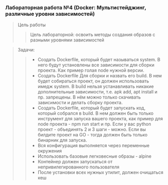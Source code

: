 ### Лабораторная работа №4 (Docker: Мультистейджинг, различные уровни зависимостей)


> Цель работы
>> Цель лабораторной: освоить методы создания образов с разными уровнями зависимостей

> Задачи:
>> * Создать Dockerfile, который будет называться system. В него будут установлены все зависимости для сборки проекта. Как пример голая node нужной версии.
>> * Создать Dockerfile Для сборки и назвать его build. В нем будет собираться проект, он должен использовать имедж system. В build нельзя устанавливать никакие дополнительные зависимости, т.е. apk add, apt install и пр. запрещены. В нём можно только скачивать зависимости и делать сборку проекта.
>> * Создать Dockerfile, который будет запускать код, который собрался в build. В нем должен быть только инструмент для запуска вашего проекта, как пример для node проекта - npm run start и пр. Если у вас python проект - объединять 2 и 3 шаги - можно. Если вы билдите проект на GO - тогда должен быть только бинарник для запуска.
>> * Вся конфигурация выполняется через переменные окружения
>> * Использовать базовые легковесные образы - alpine
>> * Контейнер должен запускаться от непривилегированного пользователя
>> * После установки всех нужных утилит,	должен очищаться кеш



